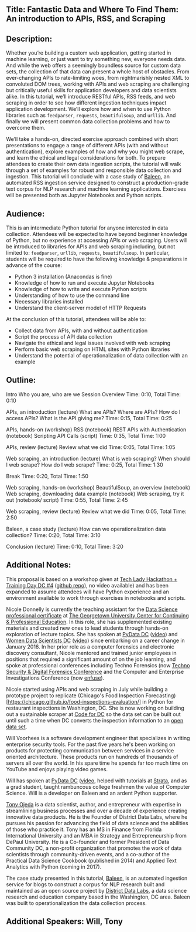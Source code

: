 ## Title: Fantastic Data and Where To Find Them: An introduction to APIs, RSS, and Scraping


## Description:


Whether you’re building a custom web application, getting started in machine learning, or just want to try something new, everyone needs data. And while the web offers a seemingly boundless source for custom data sets, the collection of that data can present a whole host of obstacles. From ever-changing APIs to rate-limiting woes, from nightmarishly nested XML to convoluted DOM trees, working with APIs and web scraping are challenging but critically useful skills for application developers and data scientists alike. In this tutorial, we’ll introduce RESTful APIs, RSS feeds, and web scraping in order to see how different ingestion techniques impact application development. We’ll explore how and when to use Python libraries such as `feedparser`, `requests`, `beautifulsoup`, and `urllib`. And finally we will present common data collection problems and how to overcome them. 


We’ll take a hands-on, directed exercise approach combined with short presentations to engage a range of different APIs (with and without authentication), explore examples of how and why you might web scrape, and learn the ethical and legal considerations for both. To prepare attendees to create their own data ingestion scripts, the tutorial will walk through a set of examples for robust and responsible data collection and ingestion. This tutorial will conclude with a case study of [Baleen](https://pypi.python.org/pypi/baleen/0.3.3), an automated RSS ingestion service designed to construct a production-grade text corpus for NLP research and machine learning applications. Exercises will be presented both as Jupyter Notebooks and Python scripts.


## Audience:
This is an intermediate Python tutorial for anyone interested in data collection. Attendees will be expected to have beyond beginner knowledge of Python, but no experience at accessing APIs or web scraping. Users will be introduced to libraries for APIs and web scraping including, but not limited to: `feedparser`, `urllib`, `requests`, `beautifulsoup`. In particular, students will be required to have the following knowledge & preparations in advance of the course:
 
- Python 3 installation (Anacondas is fine)
- Knowledge of how to run and execute Jupyter Notebooks
- Knowledge of how to write and execute Python scripts
- Understanding of how to use the command line
- Necessary libraries installed
- Understand the client-server model of HTTP Requests


At the conclusion of this tutorial, attendees will be able to:
- Collect data from APIs, with and without authentication
- Script the process of API data collection
- Navigate the ethical and legal issues involved with web scraping
- Perform basic web scraping on HTML sites with Python libraries
- Understand the potential of operationalization of data collection with an example


## Outline:


Intro
Who you are, who are we
Session Overview
Time: 0:10, Total Time: 0:10


APIs, an introduction (lecture)
What are APIs?
Where are APIs?
How do I access APIs?
What is the API giving me?
Time: 0:15, Total Time: 0:25


APIs, hands-on (workshop)
RSS (notebook)
REST APIs with Authentication (notebook)
Scripting API Calls (script)
Time: 0:35, Total Time: 1:00 


APIs, review (lecture)
Review what we did
Time: 0:05, Total Time: 1:05


Web scraping, an introduction (lecture)
What is web scraping?
When should I web scrape?
How do I web scrape?
Time: 0:25, Total Time: 1:30


Break
Time: 0:20, Total Time: 1:50


Web scraping, hands-on (workshop)
BeautifulSoup, an overview (notebook)
Web scraping, downloading data example (notebook)
Web scraping, try it out (notebook/ script)
Time: 0:55, Total Time: 2:45


Web scraping, review (lecture)
Review what we did
Time: 0:05, Total Time: 2:50


Baleen, a case study (lecture)
How can we operationalization data collection?
Time: 0:20, Total Time: 3:10


Conclusion (lecture)
Time: 0:10, Total Time: 3:20








## Additional Notes:
This proposal is based on a workshop given at [Tech Lady Hackathon + Training Day DC #4](http://techladyhackathon.org/)  ([github repo](https://github.com/nd1/tlh4_workshop)), no video available) and has been expanded to assume attendees will have Python experience and an environment available to work through exercises in notebooks and scripts. 


Nicole Donnelly is currently the teaching assistant for the [Data Science professional certificate](http://scs.georgetown.edu/programs/375/data-science/) at [The Georgetown University Center for Continuing & Professional Education](http://scs.georgetown.edu/departments/5/center-for-continuing-and-professional-education/). In this role, she has supplemented existing materials and created new ones to lead students through hands-on exploration of lecture topics. She has spoken at [PyData DC](http://pydata.org/dc2016/schedule/presentation/35/) ([video](https://www.youtube.com/watch?v=1dKonIT-Yak)) and [Women Data Scientists DC](https://www.meetup.com/WomenDataScientistsDC/events/235267675/) ([video](https://www.youtube.com/watch?v=Y1h7BgLA1Zc)) since embarking on a career change in January 2016. In her prior role as a computer forensics and electronic discovery consultant, Nicole mentored and trained junior employees in positions that required a significant amount of on the job learning, and spoke at professional conferences including Techno Forensics (now [Techno Security & Digital Forensics Conference](http://www.technosecurity.us/) and the Computer and Enterprise Investigations Conference (now [enfuse](https://www.guidancesoftware.com/enfuse-conference/about)). 


Nicole started using APIs and web scraping in July while building a prototype project to replicate (Chicago's Food Inspection Forecasting)[https://chicago.github.io/food-inspections-evaluation/] in Python for restaurant inspections in Washington, DC. She is now working on building out a sustainable scraper at [Code for DC](http://codefordc.org/index.html) so the data set can be built out until such a time when DC converts the inspection information to an [open data set](http://opendata.dc.gov/).


Will Voorhees is a software development engineer that specializes in writing enterprise security tools. For the past five years he's been working on products for protecting communication between services in a service oriented architecture. These products run on hundreds of thousands of servers all over the world. In his spare time he spends far too much time on YouTube and enjoys playing video games.


Will has spoken at [PyData DC](http://pydata.org/dc2016/schedule/presentation/50/) ([video](https://www.youtube.com/watch?v=_xa9R50e4v4), helped with tutorials at [Strata](http://conferences.oreilly.com/strata/stratany2013/public/schedule/detail/30806), and as a grad student, taught rambuncous college freshmen the value of Computer Science.
Will is a developer on Baleen and an ardent Python supporter.


[Tony Ojeda](https://www.linkedin.com/in/tonyojeda) is a data scientist, author, and entrepreneur with expertise in streamlining business processes and over a decade of experience creating innovative data products. He is the Founder of District Data Labs, where he pursues his passion for advancing the field of data science and the abilities of those who practice it. Tony has an MS in Finance from Florida International University and an MBA in Strategy and Entrepreneurship from DePaul University. He is a Co-founder and former President of Data Community DC, a non-profit organization that promotes the work of data scientists through community-driven events, and a co-author of the Practical Data Science Cookbook (published in 2014) and Applied Text Analytics with Python (coming in 2017). 




The case study presented in this tutorial, [Baleen](http://baleen-ingest.readthedocs.io/en/latest/), is an automated ingestion service for blogs to construct a corpus for NLP research built and maintained as an open source project by [District Data Labs](https://www.districtdatalabs.com/#research-lab), a data science research and education company based in the Washington, DC area. Baleen was built to operationalization the data collection process. 




## Additional Speakers: Will, Tony




